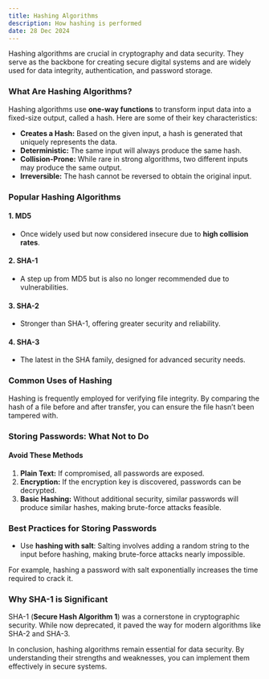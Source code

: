 ```yaml
---
title: Hashing Algorithms
description: How hashing is performed
date: 28 Dec 2024
---
```


Hashing algorithms are crucial in cryptography and data security. They serve as the backbone for creating secure digital systems and are widely used for data integrity, authentication, and password storage.

### What Are Hashing Algorithms?

Hashing algorithms use **one-way functions** to transform input data into a fixed-size output, called a hash. Here are some of their key characteristics:

- **Creates a Hash:** Based on the given input, a hash is generated that uniquely represents the data.
- **Deterministic:** The same input will always produce the same hash.
- **Collision-Prone:** While rare in strong algorithms, two different inputs may produce the same output.
- **Irreversible:** The hash cannot be reversed to obtain the original input.

### Popular Hashing Algorithms

#### 1. **MD5**

- Once widely used but now considered insecure due to **high collision rates**.

#### 2. **SHA-1**

- A step up from MD5 but is also no longer recommended due to vulnerabilities.

#### 3. **SHA-2**

- Stronger than SHA-1, offering greater security and reliability.

#### 4. **SHA-3**

- The latest in the SHA family, designed for advanced security needs.

### Common Uses of Hashing

Hashing is frequently employed for verifying file integrity. By comparing the hash of a file before and after transfer, you can ensure the file hasn’t been tampered with.

### Storing Passwords: What Not to Do

#### Avoid These Methods

1. **Plain Text:** If compromised, all passwords are exposed.
2. **Encryption:** If the encryption key is discovered, passwords can be decrypted.
3. **Basic Hashing:** Without additional security, similar passwords will produce similar hashes, making brute-force attacks feasible.

### Best Practices for Storing Passwords

- Use **hashing with salt**: Salting involves adding a random string to the input before hashing, making brute-force attacks nearly impossible.

For example, hashing a password with salt exponentially increases the time required to crack it.

### Why SHA-1 is Significant

SHA-1 (**Secure Hash Algorithm 1**) was a cornerstone in cryptographic security. While now deprecated, it paved the way for modern algorithms like SHA-2 and SHA-3.

In conclusion, hashing algorithms remain essential for data security. By understanding their strengths and weaknesses, you can implement them effectively in secure systems.
